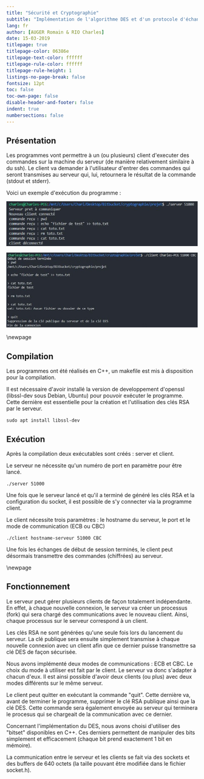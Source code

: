 ```yaml
---
title: "Sécurité et Cryptographie"
subtitle: "Implémentation de l'algorithme DES et d'un protocole d'échange sécurisé"
lang: fr
author: [AUGER Romain & RIO Charles]
date: 15-03-2019
titlepage: true
titlepage-color: 06386e
titlepage-text-color: ffffff
titlepage-rule-color: ffffff
titlepage-rule-height: 1
listings-no-page-break: false
fontsize: 12pt
toc: false
toc-own-page: false
disable-header-and-footer: false
indent: true
numbersections: false
---
```


## Présentation

Les programmes vont permettre à un (ou plusieurs) client d'executer des commandes sur la machine du serveur (de manière relativement similaire à du ssh). Le client va demander à l'utilisateur d'entrer des commandes qui seront transmises au serveur qui, lui, retournera le résultat de la commande (stdout et stderr).

Voici un exemple d'exécution du programme :

![Serveur](./img/server.JPG)

![Client](./img/client.JPG)

\newpage

## Compilation

Les programmes ont été réalisés en C++, un makefile est mis à disposition pour la compilation.

Il est nécessaire d'avoir installé la version de developpement d'openssl (libssl-dev sous Debian, Ubuntu) pour pouvoir exécuter le programme. Cette dernière est essentielle pour la création et l'utilisation des clés RSA par le serveur.

    sudo apt install libssl-dev

## Exécution

Après la compilation deux exécutables sont créés : server et client.

Le serveur ne nécessite qu'un numéro de port en paramètre pour être lancé.

    ./server 51000

Une fois que le serveur lancé et qu'il a terminé de généré les clés RSA et la configuration du socket, il est possible de s'y connecter via la programme client.

Le client nécessite trois paramètres : le hostname du serveur, le port et le mode de communication (ECB ou CBC)

    ./client hostname-serveur 51000 CBC

Une fois les échanges de début de session terminés, le client peut désormais transmettre des commandes (chiffrées) au serveur.

\newpage

## Fonctionnement

Le serveur peut gérer plusieurs clients de façon totalement indépendante. En effet, à chaque nouvelle connexion, le serveur va créer un processus (fork) qui sera chargé des communications avec le nouveau client. Ainsi, chaque processus sur le serveur correspond à un client.

Les clés RSA ne sont générées qu'une seule fois lors du lancement du serveur. La clé publique sera ensuite simplement transmise à chaque nouvelle connexion avec un client afin que ce dernier puisse transmettre sa clé DES de façon sécurisée.

Nous avons implémenté deux modes de communications : ECB et CBC. Le choix du mode à utiliser est fait par le client. Le serveur va donc s'adapter à chacun d'eux. Il est ainsi possible d'avoir deux clients (ou plus) avec deux modes différents sur le même serveur.

Le client peut quitter en exécutant la commande "quit". Cette dernière va, avant de terminer le programme, supprimer le clé RSA publique ainsi que la clé DES. Cette commande sera également envoyée au serveur qui terminera le procesus qui se chargeait de la communication avec ce dernier.

Concernant l'implémentation du DES, nous avons choisi d'utiliser des "bitset" disponibles en C++. Ces derniers permettent de manipuler des bits simplement et efficacement (chaque bit prend exactement 1 bit en mémoire).

La communication entre le serveur et les clients se fait via des sockets et des buffers de 640 octets (la taille pouvant être modifiée dans le fichier socket.h).
